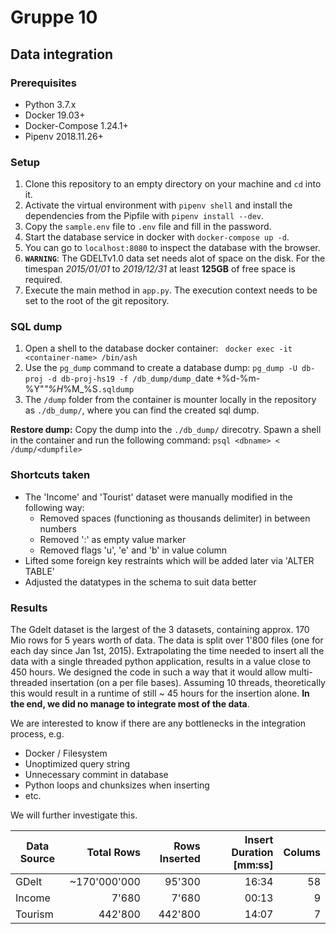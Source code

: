 # Gruppe 10

## Data integration

### Prerequisites

* Python 3.7.x
* Docker 19.03+
* Docker-Compose 1.24.1+
* Pipenv 2018.11.26+

### Setup

1. Clone this repository to an empty directory on your machine and `cd` into it.
2. Activate the virtual environment with `pipenv shell` and install the dependencies from the Pipfile with `pipenv install --dev`.
3. Copy the `sample.env` file to `.env` file and fill in the password.
4. Start the database service in docker with `docker-compose up -d`.
5. You can go to `localhost:8080` to inspect the database with the browser.
6. **`WARNING`**: The GDELTv1.0 data set needs alot of space on the disk. For the timespan *2015/01/01* to *2019/12/31* at least **125GB** of free space is required.
7. Execute the main method in `app.py`. The execution context needs to be set to the root of the git repository.

### SQL dump

1. Open a shell to the database docker container: ` docker exec -it <container-name> /bin/ash`
2. Use the `pg_dump` command to create a database dump: `pg_dump -U db-proj -d db-proj-hs19 -f /db_dump/dump_`date +%d-%m-%Y"_"%H_%M_%S`.sqldump`
3. The `/dump` folder from the container is mounter locally in the repository as `./db_dump/`, where you can find the created sql dump.

**Restore dump:** Copy the dump into the `./db_dump/` direcotry. Spawn a shell in the container and run the following command: `psql <dbname> < /dump/<dumpfile>`

### Shortcuts taken

- The 'Income' and 'Tourist' dataset were manually modified in the following way:
  - Removed spaces (functioning as thousands delimiter) in between numbers
  - Removed ':' as empty value marker
  - Removed flags 'u', 'e' and 'b' in value column
- Lifted some foreign key restraints which will be added later via 'ALTER TABLE'
- Adjusted the datatypes in the schema to suit data better

### Results

The Gdelt dataset is the largest of the 3 datasets, containing  approx. 170 Mio rows for 5 years worth of data. The data is split over 1'800 files (one for each day since Jan 1st, 2015). Extrapolating the time needed to insert all the data with a single threaded python application, results in a value close to 450 hours. We designed the code in such a way that it would allow multi-threaded insertation (on a per file bases). Assuming 10 threads, theoretically this would result in a runtime of still ~ 45 hours for the insertion alone. **In the end, we did no manage to integrate most of the data**.  

We are interested to know if there are any bottlenecks in the integration process, e.g.
- Docker / Filesystem
- Unoptimized query string
- Unnecessary commint in database
- Python loops and chunksizes when inserting
- etc.

We will further investigate this.

| Data Source |   Total Rows | Rows Inserted | Insert Duration [mm:ss] | Colums |
| ----------- | -----------: | ------------: | ----------------------: | -----: |
| GDelt       | ~170'000'000 |        95'300 |                   16:34 |     58 |
| Income      |        7'680 |         7'680 |                   00:13 |      9 |
| Tourism     |      442'800 |       442'800 |                   14:07 |      7 |